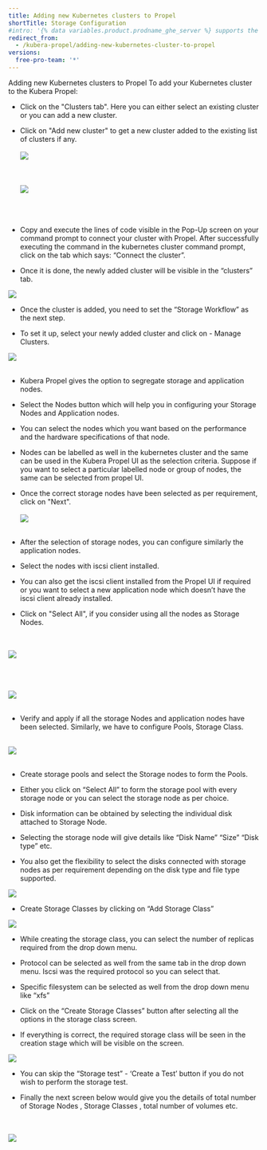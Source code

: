 ```yaml
---
title: Adding new Kubernetes clusters to Propel
shortTitle: Storage Configuration
#intro: '{% data variables.product.prodname_ghe_server %} supports the same powerful API available on {% data variables.product.prodname_dotcom_the_website %} as well as its own set of API endpoints.'
redirect_from:
  - /kubera-propel/adding-new-kubernetes-cluster-to-propel
versions:
  free-pro-team: '*'
---
```


Adding new Kubernetes clusters to Propel
To add your Kubernetes cluster to the Kubera Propel:

* Click on the "Clusters tab". Here you can either select an existing cluster or you can add a new    cluster. 
* Click on "Add new cluster" to get a new cluster added to the existing list of clusters if any.
<br><br>
<a href="/assets/images/propel2.png" target="_blank"><img class="image-with-border" src="/assets/images/propel2.png"></a>
<br><br>
<br><br>
<a href="/assets/images/propel3.png" target="_blank"><img class="image-with-border" src="/assets/images/propel3.png"></a>
<br><br>
<br><br>
* Copy and execute the lines of code visible in the Pop-Up screen on your command prompt to connect your cluster with Propel. After successfully executing the command in the kubernetes cluster command prompt, click on the tab which says: “Connect the cluster”.

* Once it is done, the newly added cluster will be visible in the “clusters” tab.

<a href="/assets/images/propel4.png" target="_blank"><img class="image-with-border" src="/assets/images/propel4.png"></a>



* Once the cluster is added, you need to set the “Storage Workflow” as the next step. 

* To set it up, select your newly added cluster and click on - Manage Clusters. 

<a href="/assets/images/propel5.png" target="_blank"><img class="image-with-border" src="/assets/images/propel5.png"></a>
<br><br>


* Kubera Propel gives the option to segregate storage and application nodes.

* Select the Nodes button which will help you in configuring your Storage Nodes and Application nodes.

* You can select the nodes which you want based on the performance and the hardware specifications of that node.

* Nodes can be labelled as well in the kubernetes cluster and the same can be used in the Kubera Propel UI as the selection criteria. Suppose if you want to select a particular  labelled node or group of nodes, the same can be selected from propel UI.

* Once the correct storage nodes have been selected as per requirement, click on "Next".
<br><br>
<a href="/assets/images/propel6.png" target="_blank"><img class="image-with-border" src="/assets/images/propel6.png"></a>
<br><br>

* After the selection of storage nodes, you can configure similarly the application nodes.

* Select the nodes with iscsi client installed. 

* You can also get the iscsi client installed from the Propel UI if required or you want to select a new application node which doesn’t have the iscsi client already installed.

* Click on "Select All", if you consider using all the nodes as Storage Nodes.

<br><br>
<a href="/assets/images/propel7.png" target="_blank"><img class="image-with-border" src="/assets/images/propel7.png"></a>
<br><br>

<br><br>
<a href="/assets/images/propel8.png" target="_blank"><img class="image-with-border" src="/assets/images/propel8.png"></a>
<br><br>


* Verify and apply if all the storage Nodes and application nodes have been selected. Similarly, we have to configure Pools, Storage Class.
<br><br>

<a href="/assets/images/propel9.png" target="_blank"><img class="image-with-border" src="/assets/images/propel9.png"></a>
<br><br>

* Create storage pools and select the Storage nodes to form the Pools.

* Either you click on “Select All” to form the storage pool with every storage node or you can select the storage node as per choice.

* Disk information can be obtained by selecting the individual disk attached to Storage Node.

* Selecting  the storage node will give details like “Disk Name” “Size” “Disk type” etc.

* You also get the flexibility  to select the disks connected with storage nodes as per requirement depending on the disk type and file type supported.


<a href="/assets/images/propel10.png" target="_blank"><img class="image-with-border" src="/assets/images/propel10.png"></a>


* Create Storage Classes by clicking on “Add Storage Class”

<a href="/assets/images/propel11.png" target="_blank"><img class="image-with-border" src="/assets/images/propel11.png"></a>

* While creating the storage class, you can select the number of replicas required from the drop down menu.

* Protocol can be selected as well from the same tab in the drop down menu. Iscsi was the required protocol so you can select that.

* Specific filesystem can be selected as well from the drop down menu like “xfs”

* Click on the “Create Storage Classes” button after selecting all the options in the storage class screen.

* If everything is correct, the required storage class will be seen in the creation stage which will be visible on the screen.

<a href="/assets/images/propel13.png" target="_blank"><img class="image-with-border" src="/assets/images/propel13.png"></a>

* You can skip the “Storage test” - ‘Create a Test’ button if you do not wish to perform the storage test.

* Finally the next screen below would give you the details of total number of Storage Nodes , Storage Classes , total number of volumes etc.

<br><br>
<a href="/assets/images/propelnew.png" target="_blank"><img class="image-with-border" src="/assets/images/propelnew.png"></a>
<br><br>
